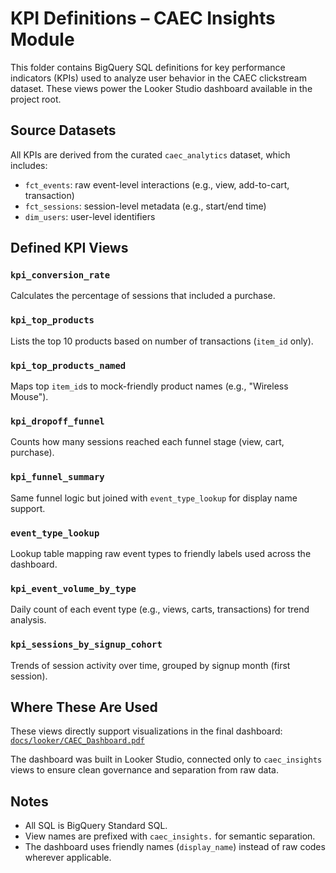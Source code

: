 # KPI Definitions – CAEC Insights Module

This folder contains BigQuery SQL definitions for key performance indicators (KPIs) used to analyze user behavior in the CAEC clickstream dataset. These views power the Looker Studio dashboard available in the project root.

## Source Datasets

All KPIs are derived from the curated `caec_analytics` dataset, which includes:
- `fct_events`: raw event-level interactions (e.g., view, add-to-cart, transaction)
- `fct_sessions`: session-level metadata (e.g., start/end time)
- `dim_users`: user-level identifiers

## Defined KPI Views

### `kpi_conversion_rate`
Calculates the percentage of sessions that included a purchase.

### `kpi_top_products`
Lists the top 10 products based on number of transactions (`item_id` only).

### `kpi_top_products_named`
Maps top `item_id`s to mock-friendly product names (e.g., "Wireless Mouse").

### `kpi_dropoff_funnel`
Counts how many sessions reached each funnel stage (view, cart, purchase).

### `kpi_funnel_summary`
Same funnel logic but joined with `event_type_lookup` for display name support.

### `event_type_lookup`
Lookup table mapping raw event types to friendly labels used across the dashboard.

### `kpi_event_volume_by_type`
Daily count of each event type (e.g., views, carts, transactions) for trend analysis.

### `kpi_sessions_by_signup_cohort`
Trends of session activity over time, grouped by signup month (first session).

## Where These Are Used

These views directly support visualizations in the final dashboard:
[`docs/looker/CAEC_Dashboard.pdf`](../../../../../docs/looker/CAEC_Dashboard.pdf)

The dashboard was built in Looker Studio, connected only to `caec_insights` views to ensure clean governance and separation from raw data.

## Notes

- All SQL is BigQuery Standard SQL.
- View names are prefixed with `caec_insights.` for semantic separation.
- The dashboard uses friendly names (`display_name`) instead of raw codes wherever applicable.

